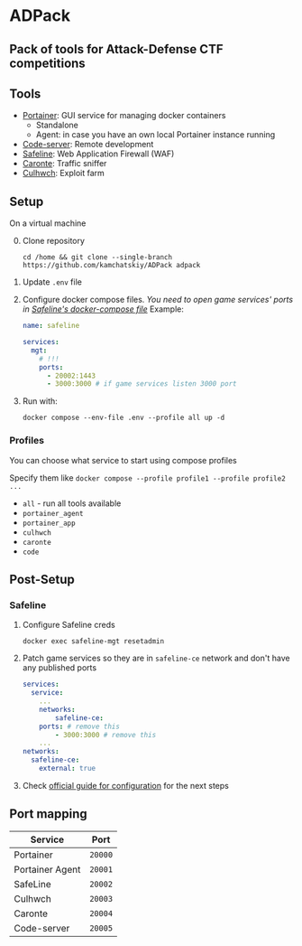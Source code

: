 # ADPack

## Pack of tools for Attack-Defense CTF competitions

## Tools

- [Portainer](https://github.com/portainer/portainer): GUI service for managing docker containers
  - Standalone
  - Agent: in case you have an own local Portainer instance running
- [Code-server](https://github.com/coder/code-server): Remote development
- [Safeline](https://github.com/chaitin/SafeLine): Web Application Firewall (WAF)
- [Caronte](https://github.com/eciavatta/caronte): Traffic sniffer
- [Culhwch](https://github.com/arkiix/CulhwchFarm): Exploit farm

## Setup

On a virtual machine

0. Clone repository

    ```shell
    cd /home && git clone --single-branch https://github.com/kamchatskiy/ADPack adpack
    ```

1. Update `.env` file
2. Configure docker compose files.
*You need to open game services' ports in [Safeline's docker-compose file](./safeline/docker-compose.yml)*
Example:

    ```yaml
    name: safeline

    services:
      mgt:
        # !!!
        ports:
          - 20002:1443
          - 3000:3000 # if game services listen 3000 port

    ```

3. Run with:

    ```shell
    docker compose --env-file .env --profile all up -d
    ```

### Profiles

You can choose what service to start using compose profiles

Specify them like
    ```
    docker compose --profile profile1 --profile profile2 ...
    ```

- `all` - run all tools available
- `portainer_agent`
- `portainer_app`
- `culhwch`
- `caronte`
- `code`

## Post-Setup

### Safeline

1. Configure Safeline creds

    ```shell
    docker exec safeline-mgt resetadmin
    ```

2. Patch game services so they are in `safeline-ce` network and don't have any published ports

    ```yaml
    services:
      service:
        ...
        networks:
            safeline-ce:
        ports: # remove this
            - 3000:3000 # remove this
        ...
    networks:
      safeline-ce:
        external: true
    ```

3. Check [official guide for configuration](https://docs.waf.chaitin.com/en/tutorials/Configuration) for the next steps

## Port mapping

| Service            | Port    |
|--------------------|---------|
| Portainer          | `20000` |
| Portainer Agent    | `20001` |
| SafeLine           | `20002` |
| Culhwch            | `20003` |
| Caronte            | `20004` |
| Code-server        | `20005` |
